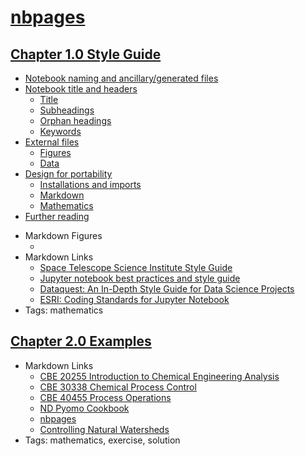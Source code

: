 # [nbpages](https://jckantor.github.io/nbpages)


## [Chapter 1.0 Style Guide](http://nbviewer.jupyter.org/github/jckantor/nbpages/blob/master/notebooks/01.00-Style-Guide.ipynb)
- [Notebook naming and ancillary/generated files](http://nbviewer.jupyter.org/github/jckantor/nbpages/blob/master/notebooks/01.00-Style-Guide.ipynb#Notebook-naming-and-ancillary/generated-files)
- [Notebook title and headers](http://nbviewer.jupyter.org/github/jckantor/nbpages/blob/master/notebooks/01.00-Style-Guide.ipynb#Notebook-title-and-headers)
    - [Title](http://nbviewer.jupyter.org/github/jckantor/nbpages/blob/master/notebooks/01.00-Style-Guide.ipynb#Title)
    - [Subheadings](http://nbviewer.jupyter.org/github/jckantor/nbpages/blob/master/notebooks/01.00-Style-Guide.ipynb#Subheadings)
    - [Orphan headings](http://nbviewer.jupyter.org/github/jckantor/nbpages/blob/master/notebooks/01.00-Style-Guide.ipynb#Orphan-headings)
    - [Keywords](http://nbviewer.jupyter.org/github/jckantor/nbpages/blob/master/notebooks/01.00-Style-Guide.ipynb#Keywords)
- [External files](http://nbviewer.jupyter.org/github/jckantor/nbpages/blob/master/notebooks/01.00-Style-Guide.ipynb#External-files)
    - [Figures](http://nbviewer.jupyter.org/github/jckantor/nbpages/blob/master/notebooks/01.00-Style-Guide.ipynb#Figures)
    - [Data](http://nbviewer.jupyter.org/github/jckantor/nbpages/blob/master/notebooks/01.00-Style-Guide.ipynb#Data)
- [Design for portability](http://nbviewer.jupyter.org/github/jckantor/nbpages/blob/master/notebooks/01.00-Style-Guide.ipynb#Design-for-portability)
    - [Installations and imports](http://nbviewer.jupyter.org/github/jckantor/nbpages/blob/master/notebooks/01.00-Style-Guide.ipynb#Installations-and-imports)
    - [Markdown](http://nbviewer.jupyter.org/github/jckantor/nbpages/blob/master/notebooks/01.00-Style-Guide.ipynb#Markdown)
    - [Mathematics](http://nbviewer.jupyter.org/github/jckantor/nbpages/blob/master/notebooks/01.00-Style-Guide.ipynb#Mathematics)
- [Further reading](http://nbviewer.jupyter.org/github/jckantor/nbpages/blob/master/notebooks/01.00-Style-Guide.ipynb#Further-reading)
* Markdown Figures
    - []()
* Markdown Links
    - [Space Telescope Science Institute Style Guide](https://github.com/spacetelescope/style-guides/blob/master/guides/jupyter-notebooks.md)
    - [Jupyter notebook best practices and style guide](https://github.com/chrisvoncsefalvay/jupyter-best-practices)
    - [Dataquest: An In-Depth Style Guide for Data Science Projects](https://www.dataquest.io/blog/data-science-project-style-guide/)
    - [ESRI: Coding Standards for Jupyter Notebook](https://www.esri.com/about/newsroom/arcuser/coding-standards-for-jupyter-notebook/)
* Tags: mathematics


## [Chapter 2.0 Examples](http://nbviewer.jupyter.org/github/jckantor/nbpages/blob/master/notebooks/02.00-Examples.ipynb)
* Markdown Links
    - [CBE 20255 Introduction to Chemical Engineering Analysis](http://jckantor.github.io/CBE20255/)
    - [CBE 30338 Chemical Process Control](http://jckantor.github.io/CBE30338/)
    - [CBE 40455 Process Operations](http://jckantor.github.io/CBE40455/)
    - [ND Pyomo Cookbook](https://jckantor.github.io/ND-Pyomo-Cookbook/)
    - [nbpages](https://jckantor.github.io/nbpages/)
    - [Controlling Natural Watersheds](https://jckantor.github.io/Controlling-Natural-Watersheds/)
* Tags: mathematics, exercise, solution
